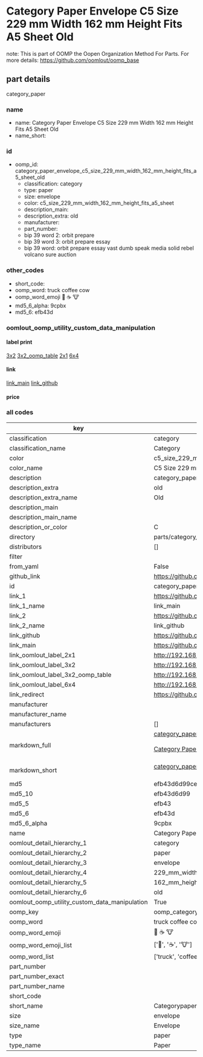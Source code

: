 # Category Paper Envelope C5 Size 229 mm Width 162 mm Height Fits A5 Sheet Old  

note: This is part of OOMP the Oopen Organization Method For Parts. For more details: https://github.com/oomlout/oomp_base

##  part details
  



category_paper



### name
* name: Category Paper Envelope C5 Size 229 mm Width 162 mm Height Fits A5 Sheet Old
* name_short: 
### id
* oomp_id: category_paper_envelope_c5_size_229_mm_width_162_mm_height_fits_a5_sheet_old
  * classification: category
  * type: paper
  * size: envelope
  * color: c5_size_229_mm_width_162_mm_height_fits_a5_sheet
  * description_main: 
  * description_extra: old
  * manufacturer: 
  * part_number: 
  * bip 39 word 2: orbit prepare
  * bip 39 word 3: orbit prepare essay
  * bip 39 word: orbit prepare essay vast dumb speak media solid rebel volcano sure auction

### other_codes
* short_code: 
* oomp_word: truck coffee cow
* oomp_word_emoji :truck: :coffee: :cow:
* md5_6_alpha: 9cpbx
* md5_6: efb43d






### oomlout_oomp_utility_custom_data_manipulation
#### label print
[3x2](http://192.168.1.245:1112/?label=oomp%209cpbx)
[3x2_oomp_table](http://192.168.1.108:1112/?label=oomp%209cpbx)
[2x1](http://192.168.1.242:1112/?label=oomp%209cpbx)
[6x4](http://192.168.1.55:1112/?label=oomp%209cpbx)    

#### link

[link_main](https://github.com/oomlout/oomlout_oomp_version_1_messy/tree/main/parts/category_paper_envelope_c5_size_229_mm_width_162_mm_height_fits_a5_sheet_old) [link_github](https://github.com/oomlout/oomlout_oomp_version_1_messy/tree/main/parts/category_paper_envelope_c5_size_229_mm_width_162_mm_height_fits_a5_sheet_old)                             

#### price







### all codes 
| key | value |  
| --- | --- |  
| classification | category |  
| classification_name | Category |  
| color | c5_size_229_mm_width_162_mm_height_fits_a5_sheet |  
| color_name | C5 Size 229 mm Width 162 mm Height Fits A5 Sheet |  
| description | category_paper |  
| description_extra | old |  
| description_extra_name | Old |  
| description_main |  |  
| description_main_name |  |  
| description_or_color | C  |  
| directory | parts/category_paper_envelope_c5_size_229_mm_width_162_mm_height_fits_a5_sheet_old |  
| distributors | [] |  
| filter |  |  
| from_yaml | False |  
| github_link | https://github.com/oomlout/oomlout_oomp_part_src/tree/main/parts/category_paper_envelope_c5_size_229_mm_width_162_mm_height_fits_a5_sheet_old |  
| id | category_paper_envelope_c5_size_229_mm_width_162_mm_height_fits_a5_sheet_old |  
| link_1 | https://github.com/oomlout/oomlout_oomp_version_1_messy/tree/main/parts/category_paper_envelope_c5_size_229_mm_width_162_mm_height_fits_a5_sheet_old |  
| link_1_name | link_main |  
| link_2 | https://github.com/oomlout/oomlout_oomp_version_1_messy/tree/main/parts/category_paper_envelope_c5_size_229_mm_width_162_mm_height_fits_a5_sheet_old |  
| link_2_name | link_github |  
| link_github | https://github.com/oomlout/oomlout_oomp_version_1_messy/tree/main/parts/category_paper_envelope_c5_size_229_mm_width_162_mm_height_fits_a5_sheet_old |  
| link_main | https://github.com/oomlout/oomlout_oomp_version_1_messy/tree/main/parts/category_paper_envelope_c5_size_229_mm_width_162_mm_height_fits_a5_sheet_old |  
| link_oomlout_label_2x1 | http://192.168.1.242:1112/?label=oomp%209cpbx |  
| link_oomlout_label_3x2 | http://192.168.1.245:1112/?label=oomp%209cpbx |  
| link_oomlout_label_3x2_oomp_table | http://192.168.1.108:1112/?label=oomp%209cpbx |  
| link_oomlout_label_6x4 | http://192.168.1.55:1112/?label=oomp%209cpbx |  
| link_redirect | https://github.com/oomlout/oomlout_oomp_version_1_messy/tree/main/parts/category_paper_envelope_c5_size_229_mm_width_162_mm_height_fits_a5_sheet_old |  
| manufacturer |  |  
| manufacturer_name |  |  
| manufacturers | [] |  
| markdown_full | [category_paper_envelope_c5_size_229_mm_width_162_mm_height_fits_a5_sheet_old](none)<br>[](none)<br>[Category Paper Envelope C5 Size 229 Mm Width 162 Mm Height Fits A5 Sheet Old](none)<br><br> |  
| markdown_short | [category_paper_envelope_c5_size_229_mm_width_162_mm_height_fits_a5_sheet_old](none)<br><br> |  
| md5 | efb43d6d99ceb14f4321ff1a9a6a7cdf |  
| md5_10 | efb43d6d99 |  
| md5_5 | efb43 |  
| md5_6 | efb43d |  
| md5_6_alpha | 9cpbx |  
| name | Category Paper Envelope C5 Size 229 mm Width 162 mm Height Fits A5 Sheet Old |  
| oomlout_detail_hierarchy_1 | category |  
| oomlout_detail_hierarchy_2 | paper |  
| oomlout_detail_hierarchy_3 | envelope |  
| oomlout_detail_hierarchy_4 | 229_mm_width |  
| oomlout_detail_hierarchy_5 | 162_mm_height |  
| oomlout_detail_hierarchy_6 | old |  
| oomlout_oomp_utility_custom_data_manipulation | True |  
| oomp_key | oomp_category_paper_envelope_c5_size_229_mm_width_162_mm_height_fits_a5_sheet_old |  
| oomp_word | truck coffee cow |  
| oomp_word_emoji | :truck: :coffee: :cow: |  
| oomp_word_emoji_list | [':truck:', ':coffee:', ':cow:'] |  
| oomp_word_list | ['truck', 'coffee', 'cow'] |  
| part_number |  |  
| part_number_exact |  |  
| part_number_name |  |  
| short_code |  |  
| short_name | Categorypaper |  
| size | envelope |  
| size_name | Envelope |  
| type | paper |  
| type_name | Paper |  
